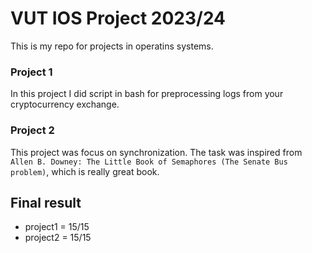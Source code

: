 # VUT IOS Project 2023/24
This is my repo for projects in operatins systems.

### Project 1
In this project I did script in bash for preprocessing logs from your cryptocurrency exchange.

### Project 2
This project was focus on synchronization. The task was inspired from `Allen B. Downey: The Little Book of Semaphores (The Senate Bus
problem)`, which is really great book.

## Final result
- project1 = 15/15
- project2 = 15/15
